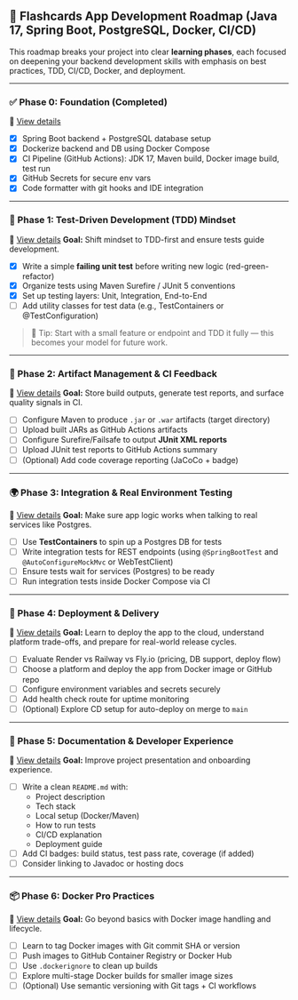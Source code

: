 ## 📘 Flashcards App Development Roadmap (Java 17, Spring Boot, PostgreSQL, Docker, CI/CD)

This roadmap breaks your project into clear **learning phases**, each focused on deepening your backend development skills with emphasis on best practices, TDD, CI/CD, Docker, and deployment.

---

### ✅ Phase 0: Foundation (Completed)
📄 [View details](phase-0-foundation.md)
- [x] Spring Boot backend + PostgreSQL database setup
- [x] Dockerize backend and DB using Docker Compose
- [x] CI Pipeline (GitHub Actions): JDK 17, Maven build, Docker image build, test run
- [x] GitHub Secrets for secure env vars
- [x] Code formatter with git hooks and IDE integration

---

### 🚧 Phase 1: Test-Driven Development (TDD) Mindset
📄 [View details](phase-1-tdd.md)
**Goal:** Shift mindset to TDD-first and ensure tests guide development.

- [x] Write a simple **failing unit test** before writing new logic (red-green-refactor)
- [x] Organize tests using Maven Surefire / JUnit 5 conventions
- [x] Set up testing layers: Unit, Integration, End-to-End
- [ ] Add utility classes for test data (e.g., TestContainers or @TestConfiguration)

> 📌 Tip: Start with a small feature or endpoint and TDD it fully — this becomes your model for future work.

---

### 🎯 Phase 2: Artifact Management & CI Feedback
📄 [View details](phase-2-artifacts-ci-feedback.md)
**Goal:** Store build outputs, generate test reports, and surface quality signals in CI.

- [ ] Configure Maven to produce `.jar` or `.war` artifacts (target directory)
- [ ] Upload built JARs as GitHub Actions artifacts
- [ ] Configure Surefire/Failsafe to output **JUnit XML reports**
- [ ] Upload JUnit test reports to GitHub Actions summary
- [ ] (Optional) Add code coverage reporting (JaCoCo + badge)

---

### 🌍 Phase 3: Integration & Real Environment Testing
📄 [View details](phase-3-integration-tests.md)
**Goal:** Make sure app logic works when talking to real services like Postgres.

- [ ] Use **TestContainers** to spin up a Postgres DB for tests
- [ ] Write integration tests for REST endpoints (using `@SpringBootTest` and `@AutoConfigureMockMvc` or WebTestClient)
- [ ] Ensure tests wait for services (Postgres) to be ready
- [ ] Run integration tests inside Docker Compose via CI

---

### 🚀 Phase 4: Deployment & Delivery
📄 [View details](phase-4-deployment.md)
**Goal:** Learn to deploy the app to the cloud, understand platform trade-offs, and prepare for real-world release cycles.

- [ ] Evaluate Render vs Railway vs Fly.io (pricing, DB support, deploy flow)
- [ ] Choose a platform and deploy the app from Docker image or GitHub repo
- [ ] Configure environment variables and secrets securely
- [ ] Add health check route for uptime monitoring
- [ ] (Optional) Explore CD setup for auto-deploy on merge to `main`

---

### 📄 Phase 5: Documentation & Developer Experience
📄 [View details](phase-5-docs-devx.md)
**Goal:** Improve project presentation and onboarding experience.

- [ ] Write a clean `README.md` with:
  - Project description
  - Tech stack
  - Local setup (Docker/Maven)
  - How to run tests
  - CI/CD explanation
  - Deployment guide
- [ ] Add CI badges: build status, test pass rate, coverage (if added)
- [ ] Consider linking to Javadoc or hosting docs

---

### 📦 Phase 6: Docker Pro Practices
📄 [View details](phase-6-docker-pro.md)
**Goal:** Go beyond basics with Docker image handling and lifecycle.

- [ ] Learn to tag Docker images with Git commit SHA or version
- [ ] Push images to GitHub Container Registry or Docker Hub
- [ ] Use `.dockerignore` to clean up builds
- [ ] Explore multi-stage Docker builds for smaller image sizes
- [ ] (Optional) Use semantic versioning with Git tags + CI workflows